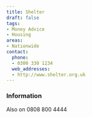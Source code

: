 ```yaml
---
title: Shelter
draft: false
tags:
- Money Advice
- Housing
areas:
- Nationwide
contact:
  phone:
  - 0300 330 1234
  web_addresses:
  - http://www.shelter.org.uk
---
```


### Information
Also on 0808 800 4444

